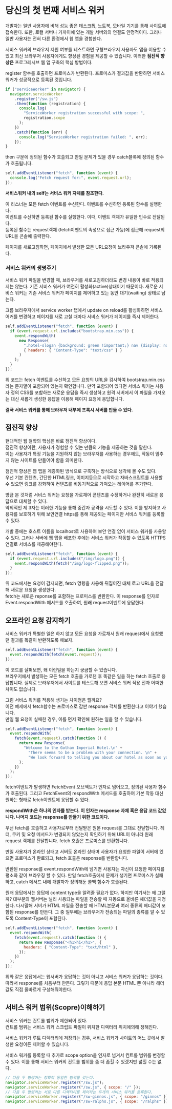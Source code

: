 # 당신의 첫 번째 서비스 워커

개발자는 일반 사용자에 비해 성능 좋은 데스크톱, 노트북, 모바일 기기를 통해 사이트에 접속한다.
또한, 로컬 서버나 가까이에 있는 개발 서버와의 연결도 안정적이다. 그러나 일반 사용자는 전혀 다른 환경에서 웹 앱을 경험한다.

서비스 워커의 브라우저 지원 여부를 테스트하면 구형브라우저 사용자도 앱을 이용할 수 있고 최신 브라우저 사용자에게도 향상된 경험을 제공할 수 있습니다. 이러한 **점진적 향상은** 프로그레시브 웹 앱 구축의 핵심 방법이다.

register 함수를 호출하면 프로미스가 반환된다. 프로미스가 결과값을 반환하면 서비스 워커가 성공적으로 등록된 것입니다.

```js
if ("serviceWorker" in navigator) {
  navigator.serviceWorker
    .register("/sw.js")
    .then(function (registration) {
      console.log(
        "ServiceWorker registration successful with scope: ",
        registration.scope
      );
    })
    .catch(function (err) {
      console.log("ServiceWorker registration failed: ", err);
    });
}
```

then 구문에 정의된 함수가 호출되고 만일 문제가 있을 경우 catch블록에 정의된 함수가 호출됩니다.

```js
self.addEventListener("fetch", function (event) {
  console.log("Fetch request for:", event.request.url);
});
```

**서비스워커 내의 self는 서비스 워커 자체를 참조한다.**

이 리스너는 모든 fetch 이벤트를 수신한다. 이벤트를 수신하면 등록된 함수를 실행한다.  
이벤트를 수신하면 등록된 함수를 실행한다. 이때, 이벤트 객체가 유일한 인수로 전달된다.  
등록된 함수는 request객체 (fetch이벤트의 속성으로 접근 가능)에 접근해 request의 URL을 콘솔에 출력한다.

페이지를 새로고침하면, 페이지에서 발생한 모든 URL요청이 브라우저 콘솔에 기록된다.

### 서비스 워커의 생명주기

서비스 워커 파일을 변경할 때, 브라우저를 새로고침하더라도 변경 내용이 바로 적용되지는 않는다. 기존 서비스 워커가 여전히 활성화(active)상태이기 때문이다. 새로운 서비스 워커는 기존 서비스 워커가 페이지를 제어하고 있는 동안 대기(waiting) 상태로 남는다.

크롬 브라우저에서 service worker 탭에서 update on reload를 활성화하면 서비스 어커를 변경하고 페이지를 새로 고칠 때마다 서비스 워커가 페이지를 즉시 제어한다.

```js
self.addEventListener("fetch", function (event) {
  if (event.request.url.includes("bootstrap.min.css")) {
    event.respondWith(
      new Response(
        ".hotel-slogan {background: green !important;} nav {display: none}",
        { headers: { "Content-Type": "text/css" } }
      )
    );
  }
});
```

위 코드는 fetch 이벤트를 수신하고 모든 요청의 URL을 검사하여 bootstrap.min.css라는 문자열이 포함되어 있는지 확인합니다. 만약 포함되어 있다면 서비스 워커는 사용자 정의 CSS를 포함하는 새로운 응답을 즉시 생성하고 원격 서버에서 이 파일을 가져오는 대신 새롭게 생성한 응답을 이용해 페이지 요청에 응답합니다.

**결국 서비스 워커를 통해 브라우저 내부에 프록시 서버를 만들 수 있다.**

## 점진적 향상

현대적인 웹 철학의 핵심은 바로 점진적 향상이다.  
점진적 향상이란, 사용자가 경험할 수 있는 만큼의 기능을 제공하는 것을 말한다.  
이는 사용자가 특정 기능을 지원하지 않는 브라우저를 사용하는 경우에도, 작동이 멈추지 않는 사이트를 만들어야 함을 의미한다.

점진적 향상은 웹 앱을 계층화된 방식으로 구축하는 방식으로 생각해 볼 수도 있다.  
우선 기본 컨텐츠, 간단한 HTML링크, 이미지등으로 시작하고 자바스크립트를 사용할 수 있으면 링크를 강화하여 컨텐츠를 비동기적으로 가져오는 레이어를 추가한다.

방금 본 것처럼 서비스 워커는 요청을 가로채어 콘텐츠를 수정하거나 완전히 새로운 응답으로 대체할 수 있다.  
악의적인 제 3자는 이러한 기능을 통해 중간자 공격을 시도할 수 있다. 이를 방지하고 사용자를 보호하기 위해 보안연결 https를 통해 제공되는 페이지만 서비스 워커를 등록할 수 있다.

개발 중에는 호스트 이름을 localhost로 사용하여 보안 연결 없이 서비스 워커를 사용할 수 있다. 그러나 서버에 웹 앱을 배포한 후에는 서비스 워커가 작동할 수 있도록 HTTPS 연결로 서비스를 제공해야한다.

```js
self.addEventListener("fetch", function (event) {
  if (event.request.url.includes("/img/logo.png")) {
    event.respondWith(fetch("/img/logo-flipped.png"));
  }
});
```

위 코드에서는 요청이 감지되면, fetch 명령을 사용해 뒤집어진 대체 로고 URL을 전달해 새로운 요청을 생성한다.  
fetch는 새로운 reponse를 포함하는 프로미스를 반환한다. 이 response를 인자로 Event.respondWith 메서드를 호출하여, 원래 request이벤트에 응답한다.

## 오프라인 요청 감지하기

서비스 워커가 특별한 일은 하지 않고 모든 요청을 가로채서 원래 request에서 요청했던 결과를 똑같이 반환하도록 해보자.

```js
self.addEventListener("fetch", function (event) {
  event.respondWith(fetch(event.request));
});
```

이 코드를 살펴보면, 왜 이런일을 하는지 궁금할 수 있습니다.  
브라우저에서 발생하는 모든 fetch 호출을 가로챈 후 똑같은 일을 하는 fetch 호출로 응답합니다. 실제로 브라우저에서 사이트를 테스트해 보면 서비스 워커 적용 전과 어떠한 차이도 없습니다.

그럼 서비스 워커를 적용해 생기는 차이점은 뭘까요?  
이전 예제에서 fetch함수는 프로미스로 감싼 response 객체를 반환한다고 이야기 했습니다.  
만일 웹 요청이 실패한 경우, 이를 먼저 확인해 원하는 일을 할 수 있습니다.

```js
self.addEventListener("fetch", function (event) {
  event.respondWith(
    fetch(event.request).catch(function () {
      return new Response(
        "Welcome to the Gotham Imperial Hotel.\n" +
          "There seems to be a problem with your connection. \n" +
          "We look forward to telling you about our hotel as soon as you go online."
      );
    })
  );
});
```

fetch이벤트가 발생하면 FetchEvent 오브젝트가 인자로 넘어오고, 정의된 사용자 함수가 호출된다. 그리고 FetchEvent의 respondWith 메서드를 호출하여 기본 작동 대신 원하는 형태로 fetch이벤트에 응답할 수 있다.

**respondWith은 하나의 인자를 받는다. 이 인자는 response 자체 혹은 응답 코드 값잆니다. 나머지 코드는 response를 만들기 위한 코드이다.**

우선 fetch를 호출하고 사용자로부터 전달받은 원본 request를 그대로 전달합니다. 헤더, 쿠키 및 요청 메서드가 변경되지 않았는지 확인하기 위해 URL이 아니라 원래 request 객체를 전달합니다. fetch 호출은 프로미스를 반환합니다.

만일 사용자가 온라인 상태고 서버도 온라인 상태며 사용자가 요청한 파일이 서버에 있으면 프로미스가 완료되고, fetch 호출은 response를 반환합니다.

반환된 response를 event.respondWith에 넘기면 사용자는 자신이 요청한 페이지를 평소와 같이 브라우징 할 수 있다. 만일 fetch호출에서 문제가 생기면 프로미스가 실패하고, catch 메서드 내에 개발자가 정의해둔 콜백 함수가 호출된다.

원래 응답에서는 응답에 content type을 알려줄 필요가 없다. 하지만 여기서는 왜 그럴까?
대부분의 웹서버는 널리 사용되는 파일을 전송할 때 자동으로 올바른 헤더값을 지정한다. 다시말해 서버가 HTML 파일을 전송할 때 HTML본문과 여러 종류의 헤더값이 포함된 response를 만든다. 그 중 일부에는 브라우저가 전송되는 파일의 종류를 알 수 있도록 Content-Type이 포함된다.

```js
self.addEventListener("fetch", function (event) {
  event.respondWith(
    fetch(event.request).catch(function () {
      return new Response("<h1>hi</h1>", {
        headers: { "Content-Type": "text/html" },
      });
    })
  );
});
```

위와 같은 응답에서는 웹서버가 응답하는 것이 아니고 서비스 워커가 응답하는 것이다. 따라서 response를 처음부터 만든다. 그렇기 때문에 응답 본문 HTML 뿐 아니라 헤더값도 직접 올바르게 구성해줘야한다.

## 서비스 워커 범위(Scopre)이해하기

서비스 워커는 컨트롤 범위가 제한되어 있다.  
컨트롤 범위는 서비스 워커 스크립트 파일이 위치한 디렉터리 위치에의해 정해진다.

서비스 워커가 루트 디렉터리에 저장되는 경우, 서비스 워커가 사이트의 어느 곳에서 발생한 요청이든 제어할 수 있습니다.

서비스 워커를 등록할 때 추가로 scope option을 인자로 넘겨서 컨트롤 범위를 변경할 수 있다. 이를 통해 서비스 워커의 컨트롤 범위를 좀 더 좁힐 수 있겠지만 넓힐 수는 없다.

```js
// 다음 두 명령어는 정확히 동일한 범위를 갖는다.
navigator.serviceWorker.register("/sw.js");
navigator.serviceWorker.register("/sw.js", { scope: "/" });
// 다음 두 명령어는 서로 다른 디렉터리를 제어하는 두개의 서비스 워커를 등록한다.
navigator.serviceWorker.register("/sw-ginnos.js", { scope: "/ginnos" });
navigator.serviceWorker.register("/sw-ralphs.js", { scope: "/ralphs" });
```
